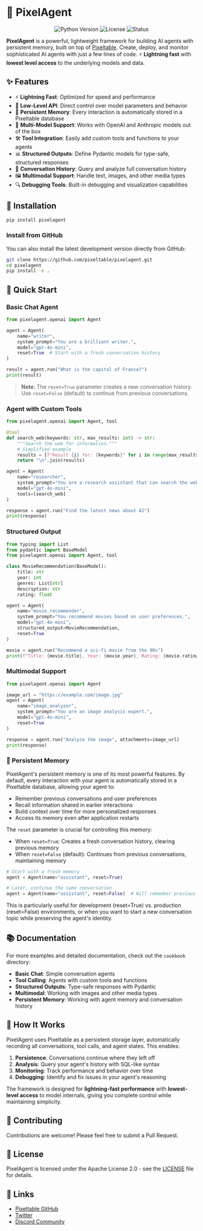# 🤖 PixelAgent

<p align="center">
  <img src="https://img.shields.io/badge/Python-3.9+-blue.svg" alt="Python Version">
  <img src="https://img.shields.io/badge/License-Apache_2.0-green.svg" alt="License">
  <img src="https://img.shields.io/badge/Status-Alpha-orange.svg" alt="Status">
</p>

**PixelAgent** is a powerful, lightweight framework for building AI agents with persistent memory, built on top of [Pixeltable](https://github.com/pixeltable/pixeltable). Create, deploy, and monitor sophisticated AI agents with just a few lines of code. ⚡ **Lightning fast** with **lowest level access** to the underlying models and data.

## ✨ Features

- ⚡ **Lightning Fast**: Optimized for speed and performance
- 🔧 **Low-Level API**: Direct control over model parameters and behavior
- 🧠 **Persistent Memory**: Every interaction is automatically stored in a Pixeltable database
- 🔌 **Multi-Model Support**: Works with OpenAI and Anthropic models out of the box
- 🛠️ **Tool Integration**: Easily add custom tools and functions to your agents
- 📊 **Structured Outputs**: Define Pydantic models for type-safe, structured responses
- 📝 **Conversation History**: Query and analyze full conversation history
- 🖼️ **Multimodal Support**: Handle text, images, and other media types
- 🔍 **Debugging Tools**: Built-in debugging and visualization capabilities

## 🚀 Installation

```bash
pip install pixelagent
```

### Install from GitHub

You can also install the latest development version directly from GitHub:

```bash
git clone https://github.com/pixeltable/pixelagent.git
cd pixelagent
pip install -e .
```

## 🏁 Quick Start

### Basic Chat Agent

```python
from pixelagent.openai import Agent

agent = Agent(
    name="writer",
    system_prompt="You are a brilliant writer.",
    model="gpt-4o-mini",
    reset=True  # Start with a fresh conversation history
)

result = agent.run("What is the capital of France?")
print(result)
```

> **Note**: The `reset=True` parameter creates a new conversation history. Use `reset=False` (default) to continue from previous conversations.

### Agent with Custom Tools

```python
from pixelagent.openai import Agent, tool

@tool
def search_web(keywords: str, max_results: int) -> str:
    """Search the web for information."""
    # Simplified example
    results = [f"Result {i} for: {keywords}" for i in range(max_results)]
    return "\n".join(results)

agent = Agent(
    name="researcher",
    system_prompt="You are a research assistant that can search the web.",
    model="gpt-4o-mini",
    tools=[search_web]
)

response = agent.run("Find the latest news about AI")
print(response)
```

### Structured Output

```python
from typing import List
from pydantic import BaseModel
from pixelagent.openai import Agent, tool

class MovieRecommendation(BaseModel):
    title: str
    year: int
    genres: List[str]
    description: str
    rating: float

agent = Agent(
    name="movie_recommender",
    system_prompt="You recommend movies based on user preferences.",
    model="gpt-4o-mini",
    structured_output=MovieRecommendation,
    reset=True
)

movie = agent.run("Recommend a sci-fi movie from the 90s")
print(f"Title: {movie.title}, Year: {movie.year}, Rating: {movie.rating}")
```

### Multimodal Support

```python
from pixelagent.openai import Agent

image_url = "https://example.com/image.jpg"
agent = Agent(
    name="image_analyzer",
    system_prompt="You are an image analysis expert.",
    model="gpt-4o-mini",
    reset=True
)

response = agent.run("Analyze the image", attachments=image_url)
print(response)
```

### 🧠 Persistent Memory

PixelAgent's persistent memory is one of its most powerful features. By default, every interaction with your agent is automatically stored in a Pixeltable database, allowing your agent to:

- Remember previous conversations and user preferences
- Recall information shared in earlier interactions
- Build context over time for more personalized responses
- Access its memory even after application restarts

The `reset` parameter is crucial for controlling this memory:
- When `reset=True`: Creates a fresh conversation history, clearing previous memory
- When `reset=False` (default): Continues from previous conversations, maintaining memory

```python
# Start with a fresh memory
agent = Agent(name="assistant", reset=True)

# Later, continue the same conversation
agent = Agent(name="assistant", reset=False)  # Will remember previous interactions
```

This is particularly useful for development (reset=True) vs. production (reset=False) environments, or when you want to start a new conversation topic while preserving the agent's identity.


## 📚 Documentation

For more examples and detailed documentation, check out the `cookbook` directory:

- **Basic Chat**: Simple conversation agents
- **Tool Calling**: Agents with custom tools and functions
- **Structured Outputs**: Type-safe responses with Pydantic
- **Multimodal**: Working with images and other media types
- **Persistent Memory**: Working with agent memory and conversation history


## 🧩 How It Works

PixelAgent uses Pixeltable as a persistent storage layer, automatically recording all conversations, tool calls, and agent states. This enables:

1. **Persistence**: Conversations continue where they left off
2. **Analysis**: Query your agent's history with SQL-like syntax
3. **Monitoring**: Track performance and behavior over time
4. **Debugging**: Identify and fix issues in your agent's reasoning

The framework is designed for **lightning-fast performance** with **lowest-level access** to model internals, giving you complete control while maintaining simplicity.

## 🤝 Contributing

Contributions are welcome! Please feel free to submit a Pull Request.

## 📄 License

PixelAgent is licensed under the Apache License 2.0 - see the [LICENSE](LICENSE) file for details.

## 🔗 Links

- [Pixeltable GitHub](https://github.com/pixeltable/pixeltable)
- [Twitter](https://twitter.com/pixeltableai)
- [Discord Community](https://discord.gg/pixeltable)
